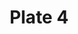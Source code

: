 ---
pid: '4'
an: '6'
title: Plate 4
rev_year: 
_date: '1797'
caption: Toquet froncé à coulisses. Redingotte croiseée. Schall long chaine d'or portant
  un couer en cristal.
translation: 'Gathered toquet (peasant style bonnet) with wings. Crossed over-sized
  coat. Long shawl, gold chain with a crystal spout. '
student: Meghan Collins
keywords: 
permalink: /plates/4/
layout: plate-page
---